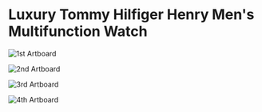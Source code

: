 # Luxury Tommy Hilfiger Henry Men's Multifunction Watch

![1st Artboard](https://user-images.githubusercontent.com/111989636/204737747-8b7d19f8-3961-4a8a-81f4-ea46aa79730e.png)

![2nd Artboard](https://user-images.githubusercontent.com/111989636/204737777-0ab5717f-c8e9-4f07-8214-eca712aad9a7.png)

![3rd Artboard](https://user-images.githubusercontent.com/111989636/204737806-b1872ce1-6faf-4aeb-ad3d-b34dd3f55ad2.png)

![4th Artboard](https://user-images.githubusercontent.com/111989636/204737834-e4f0f2d0-bc37-4d80-a920-cc5f520ac73c.png)
